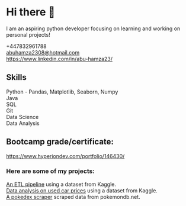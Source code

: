 # Hi there 👋
  
I am an aspiring python developer focusing on learning and working on personal projects!   
  
+447832961788  
abuhamza2308@hotmail.com  
https://www.linkedin.com/in/abu-hamza23/  

## Skills
Python - Pandas, Matplotlib, Seaborn, Numpy  
Java  
SQL  
Git  
Data Science  
Data Analysis  

## Bootcamp grade/certificate:  
https://www.hyperiondev.com/portfolio/146430/

### Here are some of my projects:
[An ETL pipeline](https://github.com/abuh1/SFsalaries-ETL-Pipeline) using a dataset from Kaggle.  
[Data analysis on used car prices](https://github.com/abuh1/kaggle-used-car-prices) using a dataset from Kaggle.  
[A pokedex scraper](https://github.com/abuh1/Pokedex-scraper-json) scraped data from pokemondb.net.
